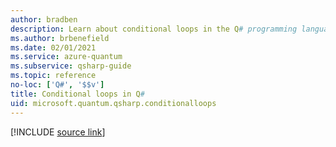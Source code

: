```yaml
---
author: bradben
description: Learn about conditional loops in the Q# programming language.
ms.author: brbenefield
ms.date: 02/01/2021
ms.service: azure-quantum
ms.subservice: qsharp-guide
ms.topic: reference
no-loc: ['Q#', '$$v']
title: Conditional loops in Q#
uid: microsoft.quantum.qsharp.conditionalloops
---
```


<!---
# Conditional loops in Q#
-->

[!INCLUDE [source link](~/includes/qsharp-language/Specifications/Language/2_Statements/ConditionalLoops.md)]